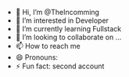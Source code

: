 - 👋 Hi, I’m @TheIncomming
- 👀 I’m interested in Developer
- 🌱 I’m currently learning Fullstack
- 💞️ I’m looking to collaborate on ...
- 📫 How to reach me 
- 😄 Pronouns: 
- ⚡ Fun fact: second account

<!---
TheIncomming/TheIncomming is a ✨ special ✨ repository because its `README.md` (this file) appears on your GitHub profile.
You can click the Preview link to take a look at your changes.
--->
